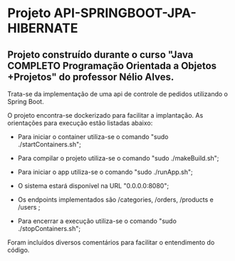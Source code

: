 # Projeto API-SPRINGBOOT-JPA-HIBERNATE

## Projeto construído durante o curso "Java COMPLETO Programação Orientada a Objetos +Projetos" do professor Nélio Alves.

Trata-se da implementação de uma api de controle de pedidos utilizando o Spring Boot.

O projeto encontra-se dockerizado para facilitar a implantação. As orientações para execução estão listadas abaixo:

- Para iniciar o container utiliza-se o comando "sudo ./startContainers.sh";

- Para compilar o projeto utiliza-se o comando "sudo ./makeBuild.sh";

- Para iniciar o app utiliza-se o comando "sudo ./runApp.sh";

- O sistema estará disponível na URL "0.0.0.0:8080";

- Os endpoints implementados são /categories, /orders, /products e /users ;

- Para encerrar a execução utiliza-se o comando "sudo ./stopContainers.sh";

Foram incluídos diversos comentários para facilitar o entendimento do código.